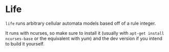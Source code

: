 # Life
`life` runs arbitrary cellular automata models based off of a rule integer.

It runs with ncurses, so make sure to install it (usually with `apt-get install ncurses-base` or the equivalent with yum) and the dev version if you intend to build it yourself.
